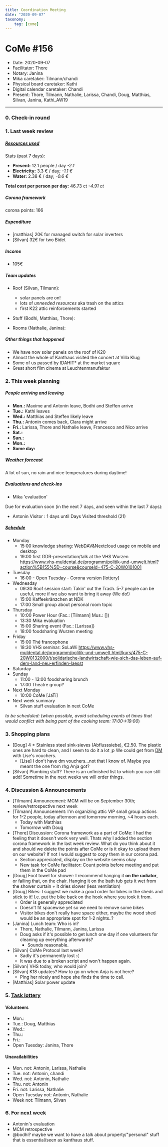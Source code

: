 ```yaml
---
title: Coordination Meeting
date: "2020-09-07"
taxonomy:
    tag: [come]
---
```


<!-- CoMe facilitation advice and requirements: https://gitlab.com/kanthaus/kanthaus-governance/-/blob/master/documents/coordinationMeeting/coMeFacilitationAdvice.md -->

# CoMe #156

- Date: 2020-09-07
- Facilitator: Thore
- Notary: Janina
- Mika caretaker: Tilmann/chandi
- Physical board caretaker: Kathi 
- Digital calendar caretaker: Chandi
- Present: Thore, Tilmann, Nathalie, Larissa, Chandi, Doug, Matthias, Silvan, Janina, Kathi_AW19

----

<!-- Minute of silence (?) -->

### 0. Check-in round

### 1. Last week review
##### [Resources used](https://cloud.kanthaus.online/apps/files/?dir=/kanthaus-public/resourcesUsed&fileid=146410)

Stats (past 7 days):

- **Present:** 12.1 people / day _-2.1_
- **Electricity:** 3.3 € / day; _-1.1 €_
- **Water:** 2.38 € / day; _-0.6 €_

**Total cost per person per day:** 46.73 ct _-4.91 ct_

##### Corona framework

corona points: 166 

##### Expenditure
- [matthias] 20€ for managed switch for solar inverters
- [Silvan] 32€ for two Bidet


##### Income
<!-- NOTE: 20€ is intentionally left in the donation 'shoe' -->

- 105€

##### Team updates
- Roof (Silvan, Tilmann):
  - solar panels are on!
  - lots of _unneeded resources_ aka trash on the attics
  - first K22 attic reinforcements started

- Stuff (Bodhi, Matthias, Thore):

- Rooms (Nathalie, Janina):

##### Other things that happened
- We have now solar panels on the roof of K20
- Almost the whole of Kanthaus visited the concert at Villa Klug
- Some of us passed by IDAHIT* at the market square
- Great short film cinema at Leuchtenmanufaktur

### 2. This week planning
##### People arriving and leaving
- **Mon.:** Maxime and Antonin leave, Bodhi and Steffen arrive
- **Tue.:** Kathi leaves
- **Wed.:** Matthias and Steffen likely leave
- **Thu.:** Antonin comes back, Clara might arrive
- **Fri.:** Larissa, Thore and Nathalie leave, Francesco and Nico arrive
- **Sat.:**
- **Sun.:** 
- **Mon.:**
- **Some day:**

##### [Weather forecast](https://www.accuweather.com/en/de/wurzen/04808/weather-forecast/171287)
A lot of sun, no rain and nice temperatures during daytime!

##### Evaluations and check-ins
<!-- Avoid scheduling on Mondays to give people time to prepare-->

- Mika 'evaluation'

Due for evaluation soon (in the next 7 days, and seen within the last 7 days):
- Antonin Visitor : 1 days until Days Visited threshold (21)

##### [Schedule](https://cloud.kanthaus.online/apps/calendar/)
<!-- Parent availability as of 2020-08-31: ~10:00-12:00, ~15:30-17:00 ~21:30-23:00 -->
- Monday
  - 15:00 knowledge sharing: WebDAV&Nextcloud usage on mobile and desktop
  - 19:00 first GDR-presentation/talk at the VHS Wurzen https://www.vhs-muldental.de/programm/politik-und-umwelt.html?action%5B155%5D=course&courseId=475-C-20W0101001
- Tuesday
  - 16:00 - Open Tuesday - Corona version [lottery]
- Wednesday
  - 09:30 Roof session start: Takin' out the Trash. 5-7 people can be useful, more if we also want to bring it away (We do!)
  - 15:00 Kaffeekränzchen at NDK
  - 17:00 Small group about personal room topic
- Thursday 
  - 10:00 Power Hour (Fac.: [Tilmann] Mus.: [])
  - 13:30 Mika evaluation
  - 15:00 Sharing event (Fac.: [Larissa])
  - 18:00 foodsharing Wurzen meeting
- Friday
  - 15:00 Thé francophone
  - 18:30 VHS seminar: SoLaWi https://www.vhs-muldental.de/programm/politik-und-umwelt.html/kurs/475-C-20W0132000/t/solidarische-landwirtschaft-wie-sich-das-leben-auf-dem-land-neu-erfinden-laesst
- Saturday
- Sunday
  - 11:00 - 13:00 foodsharing brunch
  - 17:00 Theatre group?
- Next Monday
  - 10:00 CoMe [JaTi]
- Next week summary 
  - Silvan stuff evaluation in next CoMe

_to be scheduled:_
(*when possible, avoid scheduling events at times that would conflict with being part of the cooking team: 17:00->19:00*)


### 3. Shopping plans
- [Doug] 4 * Stainless steel sink-sieves (Abflusssiebe), €2.50. The plastic ones are hard to clean, and I seem to do it a lot ;p We could get from [DM](https://www.dm.de/profissimo-abfluss-siebe-p4010355673312.html) with Lise's vouchers.
  - [Lise] I don't have dm vouchers...not that I know of. Maybe you meant the one from rhg Anja got?
- [Silvan] Plumbing stuff? There is an unfinished list to which you can still add! Sometime in the next weeks we will order things.

### 4. Discussion & Announcements
- [Tilmann] Announcement: MCM will be on September 30th; review/retrospective next week
- [Tilmann] Announcement: I'm organizing attic VIP small group actions for 1-2 people, today afternoon and tomorrow morning, ~4 hours each.
  - Today with Matthias
  - Tomorrow with Doug
- [Thore] Discussion: Corona framework as a part of CoMe: I had the feeling that it doesn't work very well. Thats why I added the section corona framework in the last week review. What do you think about it and should we delete the points after CoMe or is it okay to upload them on our website? If not I would suggest to copy them in our corona pad.
  - Section appreciated, display on the website seems okay
  - New task for CoMe facilitator: Count points before meeting and put them in the CoMe pad
- [Doug] Foot towel for shower: I recommend hanging it **on the radiator**, or failing that, on the chair. Hanging it on the bath tub gets it wet from the shower curtain + it dries slower (less ventilation)
- [Doug] Bikes: I suggest we make a good order for bikes in the sheds and stick to it! I.e. put the bike back on the hook where you took it from.
  - Order is generally appreciated
  - Doesn't fit spacewise yet so we need to remove some bikes
  - Visitor bikes don't really have space either, maybe the wood shed would be an appropriate spot for 1-2 nights..?
- [Janina] Lunch team: Who is in?
  - Thore, Nathalie, Tilmann, Janina, Larissa
  - Doug asks if it's possible to get lunch one day if one volunteers for cleaning up everything afterwards?
      - Sounds reasonable.
- [Silvan] CoMe Protocol last week?
  - Sadly it's permanently lost :(
  - It was due to a broken script and won't happen again.
- [Silvan] VHS today, who would join?
- [Silvan] K18 updates? How to go on when Anja is not here?
  - Ping her nicely and hope she finds the time to call.
- [Matthias] Solar power update

### 5. [Task lottery](https://kanthaus.gitlab.io/dinner-lottery/)
#### Volunteers
- Mon.: 
- Tue.: Doug, Matthias
- Wed.: 
- Thu.: 
- Fri.: 
- Open Tuesday: Janina, Thore

#### Unavailabilities
- Mon. not: Antonin, Larissa, Nathalie
- Tue. not: Antonin, chandi
- Wed. not: Antonin, Nathalie
- Thu. not: Antonin
- Fri. not: Larissa, Nathalie
- Open Tuesday not: Antonin, Nathalie
- Week not: Tilmann, Silvan
 
### 6. For next week
- Antonin's evaluation
- MCM retrospective
- @bodhi? maybe we want to have a talk about property/"personal" stuff that is essential/seen as kanthaus stuff.
